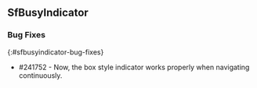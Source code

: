 ## SfBusyIndicator

### Bug Fixes
{:#sfbusyindicator-bug-fixes}

* #241752 - Now, the box style indicator works properly when navigating continuously.